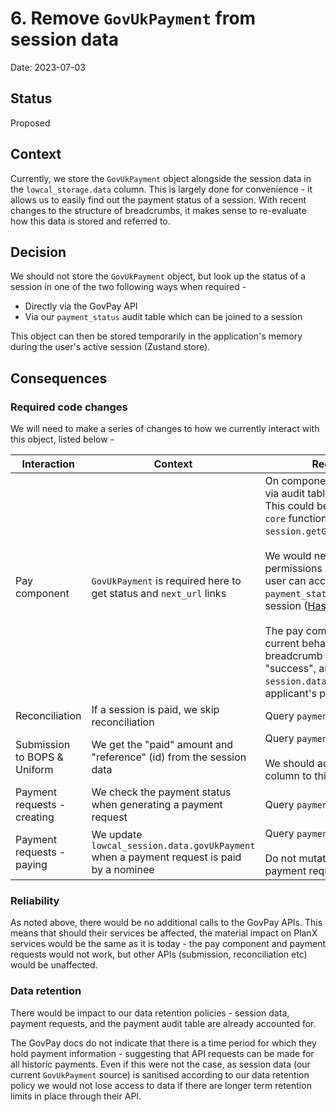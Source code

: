 # 6. Remove `GovUkPayment` from session data

Date: 2023-07-03

## Status

Proposed

## Context

Currently, we store the `GovUkPayment` object alongside the session data in the `lowcal_storage.data` column. This is largely done for convenience - it allows us to easily find out the payment status of a session. With recent changes to the structure of breadcrumbs, it makes sense to re-evaluate how this data is stored and referred to.

## Decision

We should not store the `GovUkPayment` object, but look up the status of a session in one of the two following ways when required - 
 - Directly via the GovPay API
 - Via our `payment_status` audit table which can be joined to a session

This object can then be stored temporarily in the application's memory during the user's active session (Zustand store).

## Consequences

### Required code changes
We will need to make a series of changes to how we currently interact with this object, listed below - 

| Interaction | Context | Required change | Consequence |
|--|--|--|--|
| Pay component | `GovUkPayment` is required here to get status and `next_url` links | On component load, fetch GovPay ID via audit table and query GovPay API. This could be wrapped in a `planx-core` function `session.getGovUkPayment(sessionId)`. <br/><br/> We would need to handle Hasura permissions here to ensure a public user can access `payment_status.gov_pay_id` for their session ([Hasura docs](https://hasura.io/docs/latest/auth/authorization/permissions/row-level-permissions/#relationships-in-permissions)) <br/><br/> The pay component would retain it's current behaviour of generating a breadcrumb when the status is "success", and it would not add `session.data.govUkPayment` to the applicant's passport. | Increased load time on pay component for additional queries |
| Reconciliation | If a session is paid, we skip reconciliation | Query `payment_status` table | None |
| Submission to BOPS & Uniform | We get the "paid" amount and "reference" (id) from the session data | Query `payment_status` table. <br/><br/> We should add a `payment_amount` column to this table. | None - asynchronous action |
| Payment requests - creating | We check the payment status when generating a payment request | Query `payment_status` table  |  None |
| Payment requests - paying | We update `lowcal_session.data.govUkPayment` when a payment request is paid by a nominee |  Query `payment_status` table. <br/><br/> Do not mutate session data when a payment request is paid. | None |

### Reliability
As noted above, there would be no additional calls to the GovPay APIs. This means that should their services be affected, the material impact on PlanX services would be the same as it is today - the pay component and payment requests would not work, but other APIs (submission, reconciliation etc) would be unaffected.

### Data retention
There would be impact to our data retention policies - session data, payment requests, and the payment audit table are already accounted for.

The GovPay docs do not indicate that there is a time period for which they hold payment information - suggesting that API requests can be made for all historic payments. Even if this were not the case, as session data (our current `GovUkPayment` source) is sanitised according to our data retention policy we would not lose access to data if there are longer term retention limits in place through their API.